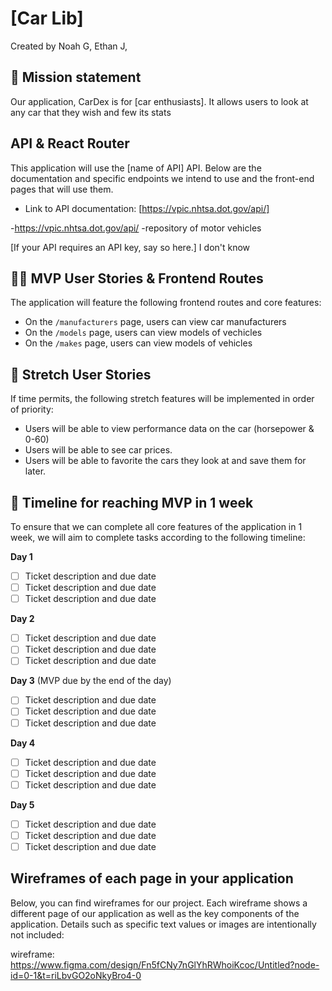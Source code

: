 # [Car Lib]

Created by Noah G, Ethan J, 

## 🚀 Mission statement

Our application, CarDex is for [car enthusiasts]. It allows users to look at any car that they wish and few its stats

## API & React Router

This application will use the [name of API] API. Below are the documentation and specific endpoints we intend to use and the front-end pages that will use them.

- Link to API documentation: [https://vpic.nhtsa.dot.gov/api/]

-https://vpic.nhtsa.dot.gov/api/
  -repository of motor vehicles

[If your API requires an API key, say so here.] I don't know


## 👩‍💻 MVP User Stories & Frontend Routes

The application will feature the following frontend routes and core features:

* On the `/manufacturers` page, users can view car manufacturers
* On the `/models` page, users can view models of vechicles
* On the `/makes` page, users can view models of vehicles


## 🤔 Stretch User Stories

If time permits, the following stretch features will be implemented in order of priority:

* Users will be able to view performance data on the car (horsepower & 0-60)
* Users will be able to see car prices.
* Users will be able to favorite the cars they look at and save them for later.



## 📆 Timeline for reaching MVP in 1 week

To ensure that we can complete all core features of the application in 1 week, we will aim to complete tasks according to the following timeline:

**Day 1**
- [ ] Ticket description and due date
- [ ] Ticket description and due date
- [ ] Ticket description and due date

**Day 2**
- [ ] Ticket description and due date
- [ ] Ticket description and due date
- [ ] Ticket description and due date

**Day 3** (MVP due by the end of the day)
- [ ] Ticket description and due date
- [ ] Ticket description and due date
- [ ] Ticket description and due date

**Day 4**
- [ ] Ticket description and due date
- [ ] Ticket description and due date
- [ ] Ticket description and due date

**Day 5**
- [ ] Ticket description and due date
- [ ] Ticket description and due date
- [ ] Ticket description and due date

## Wireframes of each page in your application

Below, you can find wireframes for our project. Each wireframe shows a different page of our application as well as the key components of the application. Details such as specific text values or images are intentionally not included:

wireframe: https://www.figma.com/design/Fn5fCNy7nGlYhRWhoiKcoc/Untitled?node-id=0-1&t=riLbvGO2oNkyBro4-0
